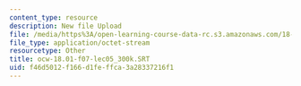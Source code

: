 ```yaml
---
content_type: resource
description: New file Upload
file: /media/https%3A/open-learning-course-data-rc.s3.amazonaws.com/18-01sc-single-variable-calculus-fall-2010/f46d5012f166d1feffca3a28337216f1_ocw-18.01-f07-lec05_300k.SRT
file_type: application/octet-stream
resourcetype: Other
title: ocw-18.01-f07-lec05_300k.SRT
uid: f46d5012-f166-d1fe-ffca-3a28337216f1
---
```

